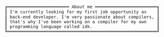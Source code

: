<pre style="font-family:Menlo,'DejaVu Sans Mono',consolas,'Courier New',monospace">╔════════════════════════ About me ════════════════════════╗ 🤓 <a href="https://websiteportfolio13.herokuapp.com">Hícaro Dânrlley</a>           
║ I&#x27;m currently looking for my first job opportunity as    ║ ├── 🇧🇷 18 years-old brazilian
║ back-end developer. I&#x27;m very passionate about compilers, ║ └── 🔧 Back-end developer    
║ that&#x27;s why I&#x27;ve been working on a compiler for my own    ║                              
║ programming language called idk.                         ║                              
╚══════════════════════════════════════════════════════════╝                              
</pre>